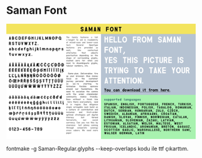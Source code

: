 # Saman Font
![saman announcement](https://github.com/tcgumus/saman/blob/main/saman_try_out.png)

fontmake -g Saman-Regular.glyphs --keep-overlaps kodu ile ttf çıkarttım.
